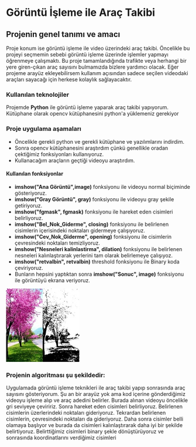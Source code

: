 # Görüntü İşleme ile Araç Takibi
##  Projenin genel tanımı ve amacı

Proje konum ise görüntü işleme ile video üzerindeki araç takibi.
Öncelikle bu projeyi seçmemin sebebi görüntü işleme üzerinde işlemler yapmayı öğrenmeye çalışmaktı. 
Bu proje tamamlandığında trafikte veya herhangi bir yere giren-çıkan araç sayısını bulmamızda bizlere yardımcı olacak.
Eğer projeme arayüz ekleyebilirsem kullanım açısından sadece seçilen videodaki araçları sayacağı için herkese kolaylık sağlayacaktır.

### Kullanılan teknolojiler
Projemde **Python** ile görüntü işleme yaparak araç takibi yapıyorum.
Kütüphane olarak opencv kütüphanesini python'a yüklemeniz gerekiyor

### Proje uygulama aşamaları
* Öncelikle gerekli python ve gerekli kütüphane ve yazılımlarını indirdim.
* Sonra opencv kütüphanesini araştırdım çünkü genellikle oradan çektiğimiz fonksiyonları kullanıyoruz.
* Kullanacağım araçların geçtiği videoyu araştırdım.
#### Kullanılan fonksiyonlar
* **imshow("Ana Görüntü",image)** fonksiyonu ile videoyu normal biçiminde gösteriyoruz.
* **imshow("Gray Görüntü", gray)** fonksiyonu ile videoyu gray şekile getiriyoruz.
* **imshow("fgmask", fgmask)** fonksiyonu ile hareket eden cisimleri belirliyoruz.
* **imshow("Bel_Nok_Giderme", closing)** fonksiyonu ile belirlenen cisimlerin içerisindeki noktaları gidermeye çalışıyoruz.
* **imshow("Cev_Nok_Giderme", opening)** fonksiyonu ile cisimlerin çevresindeki noktaları temizliyoruz.
* **imshow("Nesneleri kalinlastirma", dilation)** fonksiyonu ile belirlenen nesneleri kalınlaştırarak yerlerini tam olarak belirlemeye çalışıyoz.
* **imshow("retvalbin", retvalbin)** threshold fonksiyonu ile Binary koda çeviriyoruz.
* Bunların hepsini yaptıktan sonra **imshow("Sonuc", image)** fonksiyonu ile görüntüyü ekrana veriyoruz.

![GitHub Logo](https://github.com/mmenesyucel/Goruntu-Isleme-Arac-Takibi/blob/master/seorce/image/kapak.png)

### Projenin algoritması şu şekildedir:

Uygulamada görüntü işleme teknikleri ile araç takibi yapıp sonrasında araç sayısını gösteriyorum. Şu an bir arayüz yok ama kod içerine gönderdiğimiz videoyu işleme alıp ve araç adedini belirler. Burada alınan videoyu öncelikle gri seviyeye çeviririz. Sonra hareket eden cisimleri belirliyoruz. Belirlenen cisimlerin üzerlerindeki noktaları gideriyoruz. Tekrardan belirlenen cisimlerin, çevresindeki noktaları da gideriyoruz. Daha sonra cisimler belli olamaya başlıyor ve burada da cisimleri kalınlaştırarak daha iyi bir şekilde belirtiyoruz. Belirttiğimiz cisimleri binary şekle dönüştürüyoruz ve sonrasında koordinatlarını verdiğimiz cisimleri 


